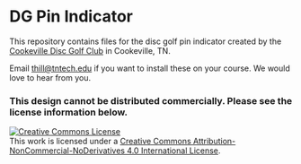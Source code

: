 # DG Pin Indicator
This repository contains files for the disc golf pin indicator created by the [Cookeville Disc Golf Club](https://www.facebook.com/groups/122397574495499/) in Cookeville, TN.

Email thill@tntech.edu if you want to install these on your course. We would love to hear from you. 

### This design cannot be distributed commercially. Please see the license information below.

<a rel="license" href="http://creativecommons.org/licenses/by-nc-nd/4.0/"><img alt="Creative Commons License" style="border-width:0" src="https://i.creativecommons.org/l/by-nc-nd/4.0/88x31.png" /></a><br />This work is licensed under a <a rel="license" href="http://creativecommons.org/licenses/by-nc-nd/4.0/">Creative Commons Attribution-NonCommercial-NoDerivatives 4.0 International License</a>.
